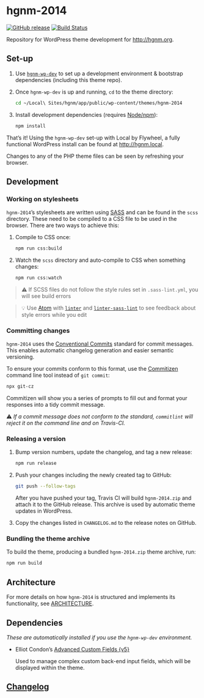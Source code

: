 # hgnm-2014

[![GitHub release](https://img.shields.io/github/release/hgnm/hgnm-2014.svg?maxAge=2592000)](https://github.com/HGNM/hgnm-2014/releases/latest) [![Build Status](https://travis-ci.org/HGNM/hgnm-2014.svg?branch=master)](https://travis-ci.org/HGNM/hgnm-2014)

Repository for WordPress theme development for <http://hgnm.org>.



## Set-up

1. Use [`hgnm-wp-dev`](https://github.com/HGNM/hgnm-wp-dev) to set up a development environment & bootstrap dependencies (including this theme repo).

2. Once `hgnm-wp-dev` is up and running, `cd` to the theme directory:
    ```sh
    cd ~/Local\ Sites/hgnm/app/public/wp-content/themes/hgnm-2014
    ```

3. Install development dependencies (requires [Node/npm](https://nodejs.org/)):
    ```sh
    npm install
    ```

That’s it! Using the `hgnm-wp-dev` set-up with Local by Flywheel, a fully functional WordPress install can be found at <http://hgnm.local>.

Changes to any of the PHP theme files can be seen by refreshing your browser.



## Development

### Working on stylesheets
`hgnm-2014`’s stylesheets are written using [SASS](https://sass-lang.com/) and can be found in the `scss` directory. These need to be compiled to a CSS file to be used in the browser. There are two ways to achieve this:

1. Compile to CSS once:
    ```sh
    npm run css:build
    ```
  
2. Watch the `scss` directory and auto-compile to CSS when something changes:
    ```sh
    npm run css:watch
    ```

> ⚠️ If SCSS files do not follow the style rules set in `.sass-lint.yml`, you will see build errors

> 💡 Use [Atom](https://atom.io/) with [`linter`](https://atom.io/packages/linter) and [`linter-sass-lint`](https://atom.io/packages/linter-sass-lint) to see feedback about style errors while you edit


### Committing changes

`hgnm-2014` uses the [Conventional Commits](https://www.conventionalcommits.org/en/v1.0.0-beta.2/) standard for commit messages. This enables automatic changelog generation and easier semantic versioning.

To ensure your commits conform to this format, use the [Commitizen](http://commitizen.github.io/cz-cli/) command line tool instead of `git commit`:

```sh
npx git-cz
```

Commitizen will show you a series of prompts to fill out and format your responses into a tidy commit message.

⚠️ _If a commit message does not conform to the standard, `commitlint` will reject it on the command line and on Travis-CI._


### Releasing a version

1. Bump version numbers, update the changelog, and tag a new release:
    ```sh
    npm run release
    ```

3. Push your changes including the newly created tag to GitHub:
    ```sh
    git push --follow-tags
    ```

    After you have pushed your tag, Travis CI will build `hgnm-2014.zip` and attach it to the GitHub release. This archive is used by automatic theme updates in WordPress.

4. Copy the changes listed in `CHANGELOG.md` to the release notes on GitHub.


### Bundling the theme archive

To build the theme, producing a bundled `hgnm-2014.zip` theme archive, run:

```sh
npm run build
```



## Architecture

For more details on how `hgnm-2014` is structured and implements its functionality, see [ARCHITECTURE](ARCHITECTURE.md).



## Dependencies

_These are automatically installed if you use the `hgnm-wp-dev` environment._

- Elliot Condon’s [Advanced Custom Fields {v5}](https://www.advancedcustomfields.com/pro/)

  Used to manage complex custom back-end input fields, which will be displayed within the theme.



## [Changelog](CHANGELOG.md)
